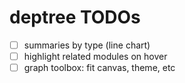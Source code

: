 deptree TODOs
=======

- [ ] summaries by type (line chart)
- [ ] highlight related modules on hover
- [ ] graph toolbox: fit canvas, theme, etc
